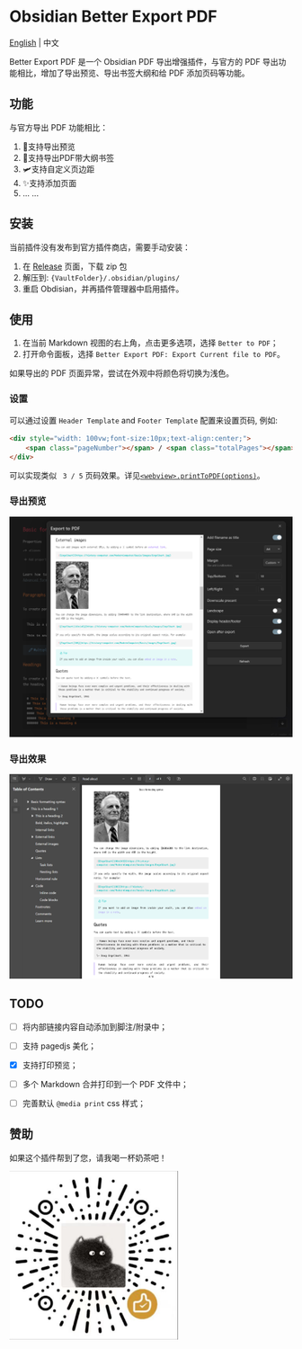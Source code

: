 # Obsidian Better Export PDF

[English](./README.md) | 中文

Better Export PDF 是一个 Obsidian PDF 导出增强插件，与官方的 PDF 导出功能相比，增加了导出预览、导出书签大纲和给 PDF 添加页码等功能。

## 功能

与官方导出 PDF 功能相比：

1. 🚀支持导出预览
2. 🎉支持导出PDF带大纲书签
3. 🛩️支持自定义页边距
4. ✨支持添加页面
5. ... ...

## 安装

当前插件没有发布到官方插件商店，需要手动安装：

1. 在 [Release](https://github.com/l1xnan/obsidian-better-export-pdf/releases) 页面，下载 zip 包
2. 解压到: `{VaultFolder}/.obsidian/plugins/`
3. 重启 Obdisian，并再插件管理器中启用插件。

## 使用

1. 在当前 Markdown 视图的右上角，点击更多选项，选择 `Better to PDF`；
2. 打开命令面板，选择 `Better Export PDF: Export Current file to PDF`。

如果导出的 PDF 页面异常，尝试在外观中将颜色将切换为浅色。


### 设置

可以通过设置 `Header Template` and `Footer Template` 配置来设置页码, 例如:
```html
<div style="width: 100vw;font-size:10px;text-align:center;">
    <span class="pageNumber"></span> / <span class="totalPages"></span>
</div>
```
可以实现类似 ` 3 / 5` 页码效果。详见[`<webview>.printToPDF(options)`](https://www.electronjs.org/docs/latest/api/webview-tag#webviewprinttopdfoptions)。


### 导出预览

![Export preview](./assets/preview0.png)

### 导出效果

![Export preview](./assets/preview1.png)

## TODO

- [ ] 将内部链接内容自动添加到脚注/附录中；
- [ ] 支持 pagedjs 美化；
- [x] 支持打印预览；
- [ ] 多个 Markdown 合并打印到一个 PDF 文件中；
- [ ] 完善默认 `@media print` css 样式；


## 赞助
如果这个插件帮到了您，请我喝一杯奶茶吧！


<img src="./assets/sponsor-chat.png" width="300px"/>